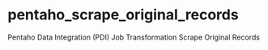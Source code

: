 # pentaho_scrape_original_records
Pentaho Data Integration (PDI) Job Transformation Scrape Original Records
